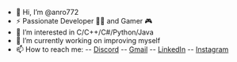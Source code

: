 - 👋 Hi, I’m @anro772
- ⚡ Passionate Developer 👨‍💻 and Gamer 🎮
- 👀 I’m interested in C/C++/C#/Python/Java
- 🌱 I’m currently working on improving myself
- 📫 How to reach me: 
--  [Discord](https://discord.com/channels/810633494425501706/810633494425501709)
--  [Gmail](https://mail.google.com/mail/?view=cm&source=mailto&to=[andreistefan7272@gmail.com])
--  [LinkedIn](https://www.linkedin.com/in/andrei-stefan-35675b232/)
--  [Instagram](https://www.instagram.com/stefanandrei7722/)
